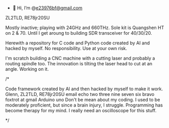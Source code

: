 - 👋 Hi, I’m @e23976bf@gmail.com

ZL2TLD, RE78jr20SU

Mostly inactive; playing with 24GHz and 660THz.
Sole kit is Quangshen HT on 2 & 70.
Until I get aroung to building SDR transceiver for 40/30/20.

Herewith a repository for C code and Python code created by AI and hacked by myself.
No responsibility.  Use at your own risk.

I'm scratch building a CNC machine with a cutting laser and probably a routing spindle too.
The innovation is tilting the laser head to cut at an angle.  Working on it.

/*
  
Code framework created by AI and then hacked by myself to make it work.
Glenn, ZL2TLD, RE78jr20SU
email echo two three nine seven six bravo foxtrot at gmail
Arduino uno
Don't be mean about my coding.
I used to be moderately proficient, but since a brain injury, I struggle.
Programming has become therapy for my mind.
I really need an oscilloscope for this stuff.

*/

